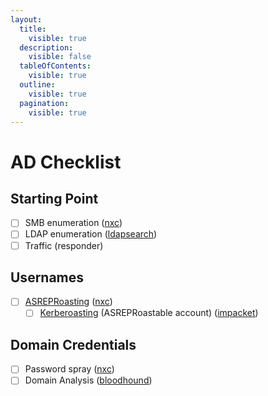 ```yaml
---
layout:
  title:
    visible: true
  description:
    visible: false
  tableOfContents:
    visible: true
  outline:
    visible: true
  pagination:
    visible: true
---
```


# AD Checklist

## Starting Point <a href="#initial-foothold" id="initial-foothold"></a>

* [ ] SMB enumeration ([nxc](netexec-cme.md#smb))
* [ ] LDAP enumeration ([ldapsearch](../../../services/services/ldap-389-636.md))
* [ ] Traffic (responder)

## Usernames <a href="#lateral-movement-privilege-escalation" id="lateral-movement-privilege-escalation"></a>

* [ ] [ASREPRoasting](../../../tl-dr/tl-dr/active-directory/attacks/asreproasting.md) ([nxc](../../../tl-dr/tl-dr/active-directory/attacks/asreproasting.md#linux))
  * [ ] [Kerberoasting](../../../tl-dr/tl-dr/active-directory/attacks/kerberoasting.md) (ASREPRoastable account) ([impacket](../../../tl-dr/tl-dr/active-directory/attacks/asreproasting.md#linux))

## Domain Credentials

* [ ] Password spray ([nxc](netexec-cme.md))
* [ ] Domain Analysis ([bloodhound](bloodhound.md))

